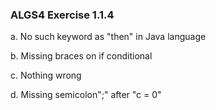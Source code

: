 ### ALGS4 Exercise 1.1.4
a. No such keyword as "then" in Java language

b. Missing braces on if conditional

c. Nothing wrong

d. Missing semicolon";" after "c = 0"

 